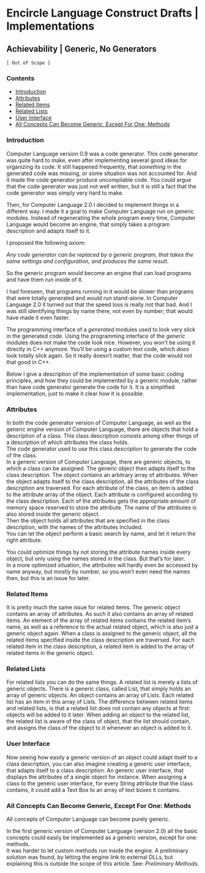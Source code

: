 ﻿Encircle Language Construct Drafts | Implementations
====================================================

Achievability | Generic, No Generators
--------------------------------------

`[ Out of Scope ]`

### Contents

- [Introduction](#introduction)
- [Attributes](#attributes)
- [Related Items](#related-items)
- [Related Lists](#related-lists)
- [User Interface](#user-interface)
- [All Concepts Can Become Generic, Except For One: Methods](#all-concepts-can-become-generic-except-for-one-methods)

### Introduction

Computer Language version 0.9 was a code generator. This code generator was quite hard to make, even after implementing several good ideas for organizing its code. It still happened frequently, that *something* in the generated code was missing, or some situation was not accounted for. And it made the code generator produce uncompilable code. You could argue that the code generator was just not well written, but it is still a fact that the code generator was simply very hard to make.

Then, for Computer Language 2.0 I decided to implement things in a different way. I made it a goal to make Computer Language run on generic modules. Instead of regenerating the whole program every time, Computer Language would become an engine, that simply takes a program description and adapts itself to it.

I proposed the following axiom:

*Any code generator can be replaced by a generic program, that takes the same settings and configuration, and produces the same result.*

So the generic program would become an engine that can load programs and have them run inside of it.

I had foreseen, that programs running in it would be slower than programs that were totally generated and would run stand-alone. In Computer Language 2.0 it turned out that the speed loss is really not that bad. And I was still identifying things by name there, not even by number; that would have made it even faster.

The programming interface of a *generated* modules used to look very slick in the generated code. Using the programming interface of the *generic* modules does not make the code look nice. However, you won’t be using it directly in C++ anymore. You’ll be using a custom text code, which *does*  look totally slick again. So it really doesn’t matter, that the code would not that good in C++.

Below I give a description of the implementation of some basic coding principles, and how they could be implemented by a generic module, rather than have code generator generate the code for it. It is a simplified implementation, just to make it clear how it is possible.

### Attributes

In both the code generator version of Computer Language, as well as the generic engine version of Computer Language, there are objects that hold a description of a class. This class description consists among other things of a description of which attributes the class holds.  
The code generator used to use this class description to generate the code of the class.  
In a generic version of Computer Language, there are generic objects, to which a class can be assigned. The generic object then adapts itself to the class description. The object contains an arbitrary array of attributes. When the object adapts itself to the class description, all the attributes of the class description are traversed. For each attribute of the class, an item is added to the attribute array of the object. Each attribute is configured according to the class description. Each of the attributes gets the appropriate amount of memory space reserved to store the attribute. The name of the attributes is also stored inside the generic object.  
Then the object holds all attributes that are specified in the class description, with the names of the attributes included.  
You can let the object perform a basic search by name, and let it return the right attribute.

You could optimize things by not storing the attribute names inside every object, but only using the names stored in the class. But that’s for later.  
In a more optimized situation, the attributes will hardly even *be*  accessed by name anyway, but mostly by number, so you won’t even need the names then, but this is an issue for later.

### Related Items

It is pretty much the same issue for related items. The generic object contains an array of attributes. As such it also contains an array of related items. An element of the array of related items contains the related item’s name, as well as a reference to the actual related object, which is also just a generic object again. When a class is assigned to the generic object, all the related items specified inside the class description are traversed. For each related item in the class description, a related item is added to the array of related items in the generic object.

### Related Lists

For related lists you can do the same things. A related list is merely a lists of generic objects. There is a generic class, called List, that simply holds an array of generic objects. An object contains an array of Lists. Each related list has an item in this array of Lists.
The difference between related items and related lists, is that a related list does not contain any objects at first: objects will be added to it later. When adding an object to the related list, the related list is aware of the class of object, that the list should contain, and assigns the class of the object to it whenever an object is added to it.

### User Interface

Now seeing how easily a generic version of an object could adapt itself to a class description, you can also imagine creating a generic user interface, that adapts itself to a class description. An generic user interface, that displays the attributes of a single object for instance. When assigning a class to the generic user interface, for every String attribute that the class contains, it could add a Text Box to an array of text boxes it contains.

### All Concepts Can Become Generic, Except For One: Methods

All concepts of Computer Language can become purely generic.

In the first generic version of Computer Language (version 2.0) all the basic concepts could easily be implemented as a generic version, except for one: methods.  
It was harder to let custom methods run inside the engine. A preliminary solution was found, by letting the engine link to external DLLs, but explaining this is outside the scope of this article. See: *Preliminary Methods*.
